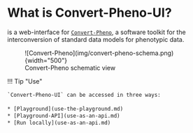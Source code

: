 # What is Convert-Pheno-UI?

is a web-interface for [`Convert-Pheno`](https://cnag-biomedical-informatics.github.io/convert-pheno/), a software toolkit for the interconversion of standard data models for phenotypic data.

<figure markdown>
 ![Convert-Pheno](img/convert-pheno-schema.png){width="500"}
 <figcaption>Convert-Pheno schematic view</figcaption>
</figure>

<!-- add a gif -->

!!! Tip "Use"

    `Convert-Pheno-UI` can be accessed in three ways:

    * [Playground](use-the-playground.md)
    * [Playground-API](use-as-an-api.md)
    * [Run locally](use-as-an-api.md)
